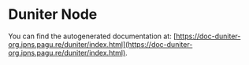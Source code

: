 # Duniter Node

You can find the autogenerated documentation at: [https://doc-duniter-org.ipns.pagu.re/duniter/index.html](https://doc-duniter-org.ipns.pagu.re/duniter/index.html).
